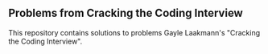 ## Problems from Cracking the Coding Interview

This repository contains solutions to problems Gayle Laakmann's "Cracking the Coding Interview". 
